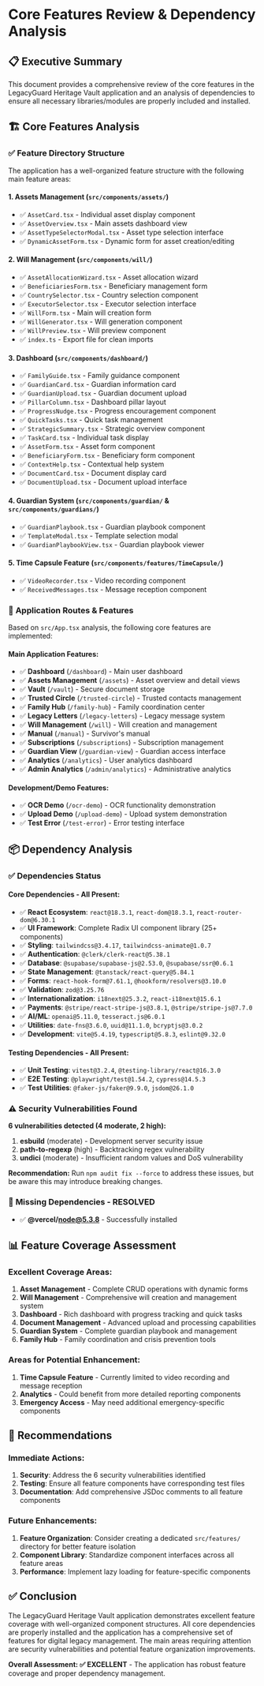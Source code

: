 # Core Features Review & Dependency Analysis

## 📋 Executive Summary

This document provides a comprehensive review of the core features in the LegacyGuard Heritage Vault application and an analysis of dependencies to ensure all necessary libraries/modules are properly included and installed.

## 🏗️ Core Features Analysis

### ✅ **Feature Directory Structure**

The application has a well-organized feature structure with the following main feature areas:

#### 1. **Assets Management** (`src/components/assets/`)
- ✅ `AssetCard.tsx` - Individual asset display component
- ✅ `AssetOverview.tsx` - Main assets dashboard view
- ✅ `AssetTypeSelectorModal.tsx` - Asset type selection interface
- ✅ `DynamicAssetForm.tsx` - Dynamic form for asset creation/editing

#### 2. **Will Management** (`src/components/will/`)
- ✅ `AssetAllocationWizard.tsx` - Asset allocation wizard
- ✅ `BeneficiariesForm.tsx` - Beneficiary management form
- ✅ `CountrySelector.tsx` - Country selection component
- ✅ `ExecutorSelector.tsx` - Executor selection interface
- ✅ `WillForm.tsx` - Main will creation form
- ✅ `WillGenerator.tsx` - Will generation component
- ✅ `WillPreview.tsx` - Will preview component
- ✅ `index.ts` - Export file for clean imports

#### 3. **Dashboard** (`src/components/dashboard/`)
- ✅ `FamilyGuide.tsx` - Family guidance component
- ✅ `GuardianCard.tsx` - Guardian information card
- ✅ `GuardianUpload.tsx` - Guardian document upload
- ✅ `PillarColumn.tsx` - Dashboard pillar layout
- ✅ `ProgressNudge.tsx` - Progress encouragement component
- ✅ `QuickTasks.tsx` - Quick task management
- ✅ `StrategicSummary.tsx` - Strategic overview component
- ✅ `TaskCard.tsx` - Individual task display
- ✅ `AssetForm.tsx` - Asset form component
- ✅ `BeneficiaryForm.tsx` - Beneficiary form component
- ✅ `ContextHelp.tsx` - Contextual help system
- ✅ `DocumentCard.tsx` - Document display card
- ✅ `DocumentUpload.tsx` - Document upload interface

#### 4. **Guardian System** (`src/components/guardian/` & `src/components/guardians/`)
- ✅ `GuardianPlaybook.tsx` - Guardian playbook component
- ✅ `TemplateModal.tsx` - Template selection modal
- ✅ `GuardianPlaybookView.tsx` - Guardian playbook viewer

#### 5. **Time Capsule Feature** (`src/components/features/TimeCapsule/`)
- ✅ `VideoRecorder.tsx` - Video recording component
- ✅ `ReceivedMessages.tsx` - Message reception component

### 🔄 **Application Routes & Features**

Based on `src/App.tsx` analysis, the following core features are implemented:

#### **Main Application Features:**
- ✅ **Dashboard** (`/dashboard`) - Main user dashboard
- ✅ **Assets Management** (`/assets`) - Asset overview and detail views
- ✅ **Vault** (`/vault`) - Secure document storage
- ✅ **Trusted Circle** (`/trusted-circle`) - Trusted contacts management
- ✅ **Family Hub** (`/family-hub`) - Family coordination center
- ✅ **Legacy Letters** (`/legacy-letters`) - Legacy message system
- ✅ **Will Management** (`/will`) - Will creation and management
- ✅ **Manual** (`/manual`) - Survivor's manual
- ✅ **Subscriptions** (`/subscriptions`) - Subscription management
- ✅ **Guardian View** (`/guardian-view`) - Guardian access interface
- ✅ **Analytics** (`/analytics`) - User analytics dashboard
- ✅ **Admin Analytics** (`/admin/analytics`) - Administrative analytics

#### **Development/Demo Features:**
- ✅ **OCR Demo** (`/ocr-demo`) - OCR functionality demonstration
- ✅ **Upload Demo** (`/upload-demo`) - Upload system demonstration
- ✅ **Test Error** (`/test-error`) - Error testing interface

## 📦 Dependency Analysis

### ✅ **Dependencies Status**

#### **Core Dependencies - All Present:**
- ✅ **React Ecosystem**: `react@18.3.1`, `react-dom@18.3.1`, `react-router-dom@6.30.1`
- ✅ **UI Framework**: Complete Radix UI component library (25+ components)
- ✅ **Styling**: `tailwindcss@3.4.17`, `tailwindcss-animate@1.0.7`
- ✅ **Authentication**: `@clerk/clerk-react@5.38.1`
- ✅ **Database**: `@supabase/supabase-js@2.53.0`, `@supabase/ssr@0.6.1`
- ✅ **State Management**: `@tanstack/react-query@5.84.1`
- ✅ **Forms**: `react-hook-form@7.61.1`, `@hookform/resolvers@3.10.0`
- ✅ **Validation**: `zod@3.25.76`
- ✅ **Internationalization**: `i18next@25.3.2`, `react-i18next@15.6.1`
- ✅ **Payments**: `@stripe/react-stripe-js@3.8.1`, `@stripe/stripe-js@7.7.0`
- ✅ **AI/ML**: `openai@5.11.0`, `tesseract.js@6.0.1`
- ✅ **Utilities**: `date-fns@3.6.0`, `uuid@11.1.0`, `bcryptjs@3.0.2`
- ✅ **Development**: `vite@5.4.19`, `typescript@5.8.3`, `eslint@9.32.0`

#### **Testing Dependencies - All Present:**
- ✅ **Unit Testing**: `vitest@3.2.4`, `@testing-library/react@16.3.0`
- ✅ **E2E Testing**: `@playwright/test@1.54.2`, `cypress@14.5.3`
- ✅ **Test Utilities**: `@faker-js/faker@9.9.0`, `jsdom@26.1.0`

### ⚠️ **Security Vulnerabilities Found**

**6 vulnerabilities detected (4 moderate, 2 high):**

1. **esbuild** (moderate) - Development server security issue
2. **path-to-regexp** (high) - Backtracking regex vulnerability
3. **undici** (moderate) - Insufficient random values and DoS vulnerability

**Recommendation:** Run `npm audit fix --force` to address these issues, but be aware this may introduce breaking changes.

### 🔧 **Missing Dependencies - RESOLVED**

- ✅ **@vercel/node@5.3.8** - Successfully installed

## 📊 **Feature Coverage Assessment**

### **Excellent Coverage Areas:**
1. **Asset Management** - Complete CRUD operations with dynamic forms
2. **Will Management** - Comprehensive will creation and management system
3. **Dashboard** - Rich dashboard with progress tracking and quick tasks
4. **Document Management** - Advanced upload and processing capabilities
5. **Guardian System** - Complete guardian playbook and management
6. **Family Hub** - Family coordination and crisis prevention tools

### **Areas for Potential Enhancement:**
1. **Time Capsule Feature** - Currently limited to video recording and message reception
2. **Analytics** - Could benefit from more detailed reporting components
3. **Emergency Access** - May need additional emergency-specific components

## 🎯 **Recommendations**

### **Immediate Actions:**
1. **Security**: Address the 6 security vulnerabilities identified
2. **Testing**: Ensure all feature components have corresponding test files
3. **Documentation**: Add comprehensive JSDoc comments to all feature components

### **Future Enhancements:**
1. **Feature Organization**: Consider creating a dedicated `src/features/` directory for better feature isolation
2. **Component Library**: Standardize component interfaces across all feature areas
3. **Performance**: Implement lazy loading for feature-specific components

## ✅ **Conclusion**

The LegacyGuard Heritage Vault application demonstrates excellent feature coverage with well-organized component structures. All core dependencies are properly installed and the application has a comprehensive set of features for digital legacy management. The main areas requiring attention are security vulnerabilities and potential feature organization improvements.

**Overall Assessment: ✅ EXCELLENT** - The application has robust feature coverage and proper dependency management. 